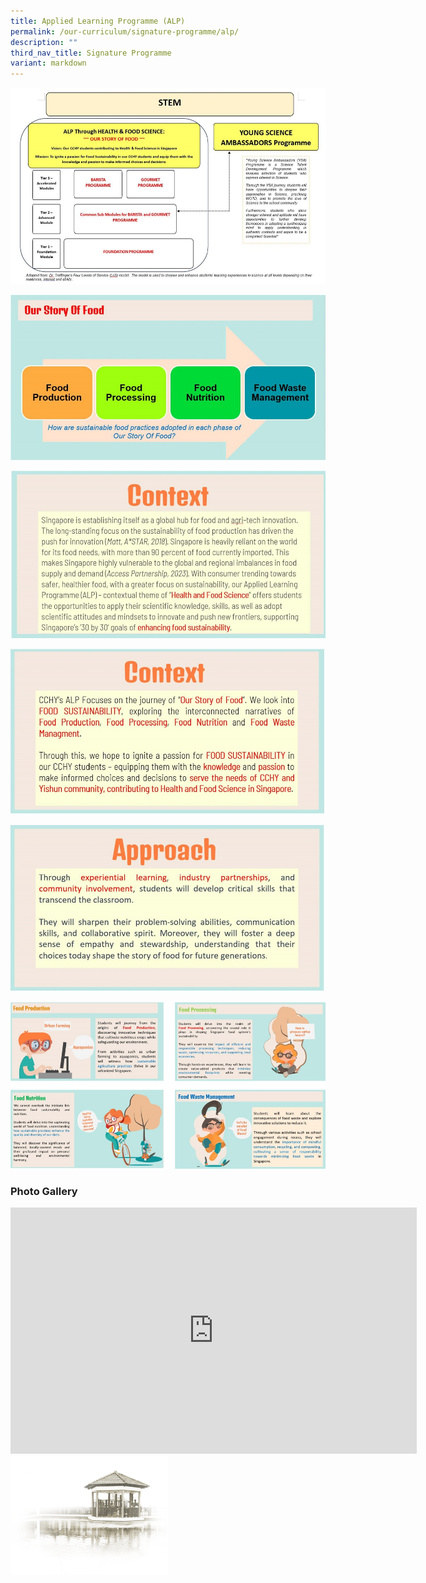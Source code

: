 ```yaml
---
title: Applied Learning Programme (ALP)
permalink: /our-curriculum/signature-programme/alp/
description: ""
third_nav_title: Signature Programme
variant: markdown
---
```

   

![](/images/Our%20Curriculum/Applied%20Learning%20Programme/ALP_2024_page_1.jpg)

![](/images/Our%20Curriculum/Applied%20Learning%20Programme/ALP_2024_page_2.jpg)

![](/images/Our%20Curriculum/Applied%20Learning%20Programme/ALP_2024_page_3.jpg)

![](/images/Our%20Curriculum/Applied%20Learning%20Programme/ALP_2024_page_4.jpg)

![](/images/Our%20Curriculum/Applied%20Learning%20Programme/ALP_2024_page_5.jpg)

![](/images/Our%20Curriculum/Applied%20Learning%20Programme/ALP_2024_page_6.jpg)


### Photo Gallery
<iframe allowfullscreen="true" height="394" width="650" frameborder="0" src="https://docs.google.com/presentation/d/e/2PACX-1vTYWAdKchoYrMXQQ_UPnCkL6SfZNBsAVZv0m5IYQmlxf2-3TgBZICVclOcKOeZ_lXHh-vTTOZu4dUSa/embed?start=true&amp;loop=true&amp;delayms=5000"></iframe>


<img src="/images/pavilion.png" style="width:50%">
